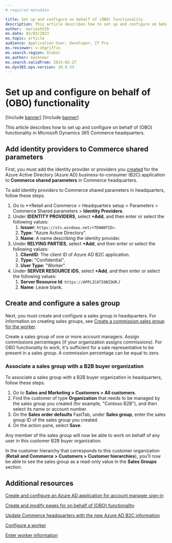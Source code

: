 ```yaml
---
# required metadata

title: Set up and configure on behalf of (OBO) functionality
description: This article describes how to set up and configure on behalf of (OBO) functionality in Microsoft Dynamics 365 Commerce headquarters.
author:  mariash529
ms.date: 03/03/2023
ms.topic: article
audience: Application User, Developer, IT Pro
ms.reviewer: v-chgriffin
ms.search.region: Global
ms.author: mashneer
ms.search.validFrom: 2023-02-27
ms.dyn365.ops.version: 10.0.33
---
```


# Set up and configure on behalf of (OBO) functionality

[!include [banner](includes/banner.md)]
[!include [banner](includes/preview-banner.md)]

This article describes how to set up and configure on behalf of (OBO) functionality in Microsoft Dynamics 365 Commerce headquarters.

## Add identity providers to Commerce shared parameters

First, you must add the identity provider or providers you [created](obo-create-aad-application.md) for the Azure Active Directory (Azure AD) business-to-consumer (B2C) application to **Commerce shared parameters** in Commerce headquarters.

To add identity providers to Commerce shared parameters in headquarters, follow these steps.

1. Go to **Retail and Commerce \> Headquarters setup \> Parameters \> Commerce Shared parameters \> **Identity Providers**. 
1. Under **IDENTITY PROVIDERS**, select **+Add**, and then enter or select the following values:
    1. **Issuer**: `https://sts.windows.net/<TENANTID>`.
    1. **Type**: "Azure Active Directory".
    1. **Name**: A name describing the identity provider.
1. Under **RELYING PARTIES**, select **+Add**, and then enter or select the following values:
    1. **ClientID**:  The client ID of Azure AD B2C application.
    1. **Type:** "Confidential".
    1. **User Type:** "Worker".
1. Under **SERVER RESOURCE IDS**, select **+Add**, and then enter or select the following values:
    1. **Server Resource Id**: `https://APPLICATIONIDUR`./
    1. **Name**: Leave blank.

## Create and configure a sales group

Next, you must create and configure a sales group in headquarters. For information on creating sales groups, see [Create a commission sales group for the worker](tasks/worker.md#create-a-commission-sales-group-for-the-worker).

Create a sales group of one or more account managers. Assign commissions percentages (if your organization assigns commissions). For OBO functionality to work, it's sufficient for a sale representative to be present in a sales group. A commission percentage can be equal to zero. 

### Associate a sales group with a B2B buyer organization

To associate a sales group with a B2B buyer organization in headquarters, follow these steps.

1. Go to **Sales and Marketing \> Customers \> All customers**.
1. Find the customer of type **Organization** that needs to be managed by the sales group you created (for example, "Contoso B2B"), and then select its name or account number. 
1. On the **Sales order defaults** FastTab, under **Sales group**, enter the sales group ID of the sales group you created. 
1. On the action pane, select **Save**.

Any member of the sales group will now be able to work on behalf of any user in this customer B2B buyer organization.

In the customer hierarchy that corresponds to this customer organization (**Retail and Commerce \> Customers \> Customer hierarchies**), you'll now be able to see the sales group as a read-only value in the **Sales Groups** section. 

<!--![Example of Contoso B2B customer hierarchy that has a sales group 998 listed](media/obo-customer-hierarchy.png)-->

## Additional resources

[Create and configure an Azure AD application for account manager sign-in](obo-create-aad-application.md)

[Create and modify pages for on behalf of (OBO) functionality](obo-add-pages-site-builder.md)

[Update Commerce headquarters with the new Azure AD B2C information](update-hq-aad-b2c-info.md)

[Configure a worker](tasks/worker.md)

[Enter worker information](../human-resources/hr-personnel-enter-worker-information.md)
